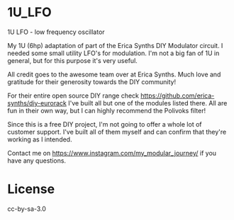 # 1U_LFO
1U LFO - low frequency oscillator

My 1U (6hp) adaptation of part of the Erica Synths DIY Modulator circuit. 
I needed some small utility LFO's for modulation. I'm not a big fan of 1U in general, but for this purpose it's very useful.

All credit goes to the awesome team over at Erica Synths. Much love and gratitude for their generosity towards the DIY community! 

For their entire open source DIY range check https://github.com/erica-synths/diy-eurorack
I've built all but one of the modules listed there. All are fun in their own way, but I can highly recommend the Polivoks filter!


Since this is a free DIY project, I'm not going to offer a whole lot of customer support. 
I've built all of them myself and can confirm that they're working as I intended.

Contact me on https://www.instagram.com/my_modular_journey/ if you have any questions. 


# License
cc-by-sa-3.0
